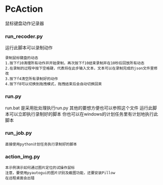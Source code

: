 # PcAction
鼠标键盘动作记录器

### run_recoder.py
运行此脚本可以录制动作
    
    录制鼠标键盘的动态
    1.按下f10清理所有动作并开始录制，再次按下f10结束录制并在10秒后回放所有动态
    2.在录制的过程中按下空格键，代表将在此步输入文本，文本可以在录制完成的json文件里修改
    3.按下f4清空所有录制好的动作
    4.按下f8可以切换到拖拽模式，拖拽结束后会自动切换回来

### run.py
run.bat 是采用批处理执行run.py 其他的要想方便也可以参照这个文件
    运行此脚本可以立即执行录制好的脚本
    你也可以在windows的计划任务里有计划地执行此脚本

### run_job.py
    直接使用python计划任务执行录制好的脚本

### action_img.py
    本示例演示如何通过图片定位的试操作鼠标
    注意，要使用pyautogui的图片识别及截图功能，还要安装Pillow
    在远程桌面会出错